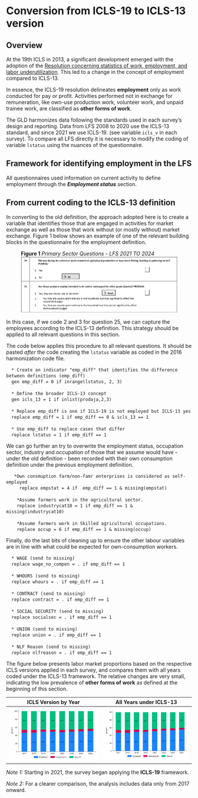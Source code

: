 # Conversion from ICLS-19 to ICLS-13 version

## Overview

At the 19th ICLS in 2013, a significant development emerged with the adoption of the [Resolution concerning statistics of work, employment, and labor underutilization](https://www.ilo.org/resource/resolution-concerning-statistics-work-employment-and-labour). This led to a change in the concept of employment compared to ICLS-13.

In essence, the ICLS-19 resolution delineates **employment** only as work conducted for pay or profit. Activities performed not in exchange for remuneration, like own-use production work, volunteer work, and unpaid trainee work, are classified as **other forms of work**.

The GLD harmonizes data following the standards used in each survey’s design and reporting. Data from LFS 2008 to 2020 use the ICLS-13 standard, and since 2021 we use ICLS-19. (see variable `icls_v` in each survey). To compare all LFS directly it is necessary to modify the coding of  variable `lstatus` using the nuances of the questionnaire.

## Framework for identifying employment in the LFS

All questionnaires used information on current activity to define employment through the ***Employment status*** section.

## From current coding to the ICLS-13 definition

In converting to the old definition, the approach adopted here is to create a variable that identifies those that are engaged in activities for market exchange as well as those that work without (or mostly without) market exchange. Figure 1 below shows an example of one of the relevant building blocks in the questionnaire for the employment definition.

<figure>

<figcaption><b>Figure 1 </b><i> Primary Sector Questions - LFS 2021 TO 2024 </i></figcaption>

<img src="utilities/market_interaction.png" alt="market_interaction"/>

</figure>

In this case, if we code 2 and 3 for question 25, we can capture the employees according to the ICLS-13 definition. This strategy should be applied to all relevant questions in this section.

The code below applies this procedure to all relevant questions. It should be pasted *after* the code creating the ```lstatus``` variable as coded in the 2016 harmonization code file. 

```     
  * Create an indicator "emp_diff" that identifies the difference between definitions (emp_diff)
  gen emp_diff = 0 if inrange(lstatus, 2, 3)

  * Define the broader ICLS-13 concept
  gen icls_13 = 1 if inlist(prodaja,2,3)

  * Replace emp_diff is one if ICLS-19 is not employed but ICLS-13 yes
  replace emp_diff = 1 if emp_diff == 0 & icls_13 == 1
  
  * Use emp_diff to replace cases that differ
  replace lstatus = 1 if emp_diff == 1
```

We can go further an try to overwrite the employment status, occupation sector, industry and occupation of those that we assume would have - under the old definition - been recorded with their own consumption definition under the previous employment definition.

```     
   *Own consmuption farm/non-famr enterprises is considered as self-employed
	 replace empstat = 4 if  emp_diff == 1 & missing(empstat)
	 
	*Assume farmers work in the agricultural sector.
	replace industrycat10 = 1 if emp_diff == 1 & missing(industrycat10)
	
	*Assume farmers work in Skilled agricultural occupations.
	replace occup = 6 if emp_diff == 1 & missing(occup)
```
Finally, do the last bits of cleaning up to ensure the other labour variables are in line with what could be expected for own-consumption workers.

```
  * WAGE (send to missing)
  replace wage_no_compen = . if emp_diff == 1 
  
  * WHOURS (send to missing)
  replace whours = . if emp_diff == 1 
  
  * CONTRACT (send to missing)
  replace contract = . if emp_diff == 1 
  
  * SOCIAL SECURITY (send to missing)
  replace socialsec = . if emp_diff == 1
  
  * UNION (send to missing)
  replace union = . if emp_diff == 1 
  
  * NLF Reason (send to missing)
  replace nlfreason = . if emp_diff == 1 

```

The figure below presents labor market proportions based on the respective ICLS versions applied in each survey, and compares them with all years coded under the ICLS-13 framework. The relative changes are very small, indicating the low prevalence of **other forms of work** as defined at the beginning of this section.


| **ICLS Version by Year** | **All Years under ICLS-13** |
|---------------------------|------------------------------|
| ![ICLS Version by Year](utilities/lstatus_normal.png) | ![All Years under ICLS13](utilities/lstatus_all_icls13.png) |

*Note 1:* Starting in 2021, the survey began applying the **ICLS-19** framework.  

*Note 2:* For a clearer comparison, the analysis includes data only from 2017 onward.
